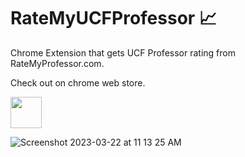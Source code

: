 # RateMyUCFProfessor 📈
Chrome Extension that gets UCF Professor rating from RateMyProfessor.com.

Check out on chrome web store.

[<img src="https://upload.wikimedia.org/wikipedia/commons/thumb/e/e1/Google_Chrome_icon_%28February_2022%29.svg/720px-Google_Chrome_icon_%28February_2022%29.svg.png"  width="50" height="50">](https://chrome.google.com/webstore/detail/ratemyucfprofessor/imlmfakdnakcelcmhkdmehdeljilhnok?utm_source=chrome-ntp-icon)




<!-- (https://chrome.google.com/webstore/detail/ratemyucfprofessor/imlmfakdnakcelcmhkdmehdeljilhnok?utm_source=chrome-ntp-icon) -->


![Screenshot 2023-03-22 at 11 13 25 AM](https://user-images.githubusercontent.com/55728123/227055171-5db77241-2396-432e-b9d4-b07efc8c21d9.png)
